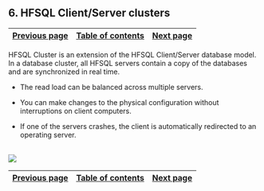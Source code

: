 
## 6. HFSQL Client/Server clusters
			

| [Previous page](../Concepts_WB/1410087426.md) | [Table of contents](../Concepts_WB/1410087102.md) | [Next page](../Concepts_WB/1410087430.md) |
| --- | --- | --- |



<a name="NOTE1"></a>
<a name="NOTE1_1"></a>
HFSQL Cluster is an extension of the HFSQL Client/Server database model. In a database cluster, all HFSQL servers contain a copy of the databases and are synchronized in real time.

- The read load can be balanced across multiple servers.

- You can make changes to the physical configuration without interruptions on client computers.

- If one of the servers crashes, the client is automatically redirected to an operating server.

<br>![](https://doc.pcsoft.fr/en-US/images/image.awp?langid=3&name=P5-Cluster%20HFSQL%20Client%20Serveur.gif)


| [Previous page](../Concepts_WB/1410087426.md) | [Table of contents](../Concepts_WB/1410087102.md) | [Next page](../Concepts_WB/1410087430.md) |
| --- | --- | --- |




